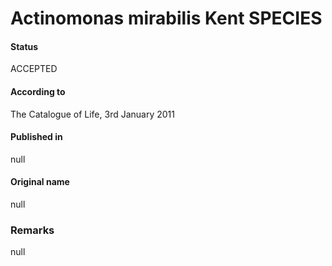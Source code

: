 Actinomonas mirabilis Kent SPECIES
=======

#### Status
ACCEPTED

#### According to
The Catalogue of Life, 3rd January 2011

#### Published in
null

#### Original name
null

### Remarks
null